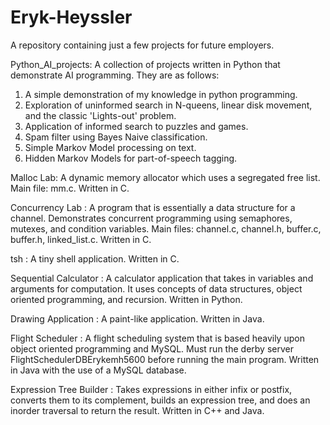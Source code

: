 # Eryk-Heyssler
A repository containing just a few projects for future employers.

Python_AI_projects: A collection of projects written in Python that demonstrate AI programming. They are as follows:
  1) A simple demonstration of my knowledge in python programming.
  2) Exploration of uninformed search in N-queens, linear disk movement, and the classic 'Lights-out' problem.
  3) Application of informed search to puzzles and games.
  4) Spam filter using Bayes Naive classification.
  5) Simple Markov Model processing on text.
  6) Hidden Markov Models for part-of-speech tagging.

Malloc Lab: A dynamic memory allocator which uses a segregated free list. Main file: mm.c. Written in C.

Concurrency Lab : A program that is essentially a data structure for a channel. Demonstrates concurrent programming using semaphores, mutexes, and condition variables. Main files: channel.c, channel.h, buffer.c, buffer.h, linked_list.c. Written in C.

tsh : A tiny shell application. Written in C.

Sequential Calculator : A calculator application that takes in variables and arguments for computation. It uses concepts of data structures, object oriented programming, and recursion. Written in Python.

Drawing Application : A paint-like application. Written in Java.

Flight Scheduler : A flight scheduling system that is based heavily upon object oriented programming and MySQL. Must run the derby server FlightSchedulerDBErykemh5600 before running the main program. Written in Java with the use of a MySQL database.

Expression Tree Builder : Takes expressions in either infix or postfix, converts them to its complement, builds an expression tree, and does an inorder traversal to return the result. Written in C++ and Java.
